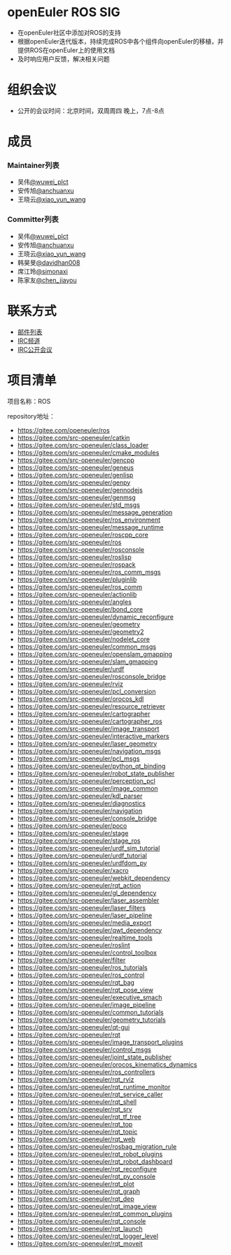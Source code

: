 # openEuler ROS SIG

- 在openEuler社区中添加对ROS的支持
- 根据openEuler迭代版本，持续完成ROS中各个组件向openEuler的移植，并提供ROS在openEuler上的使用文档
- 及时响应用户反馈，解决相关问题


# 组织会议

- 公开的会议时间：北京时间，双周周四 晚上，7点-8点


# 成员

### Maintainer列表

- 吴伟[@wuwei_plct](https://gitee.com/wuwei_plct)
- 安传旭[@anchuanxu](https://gitee.com/anchuanxu)
- 王晓云[@xiao_yun_wang](https://gitee.com/xiao_yun_wang)

### Committer列表

- 吴伟[@wuwei_plct](https://gitee.com/wuwei_plct)
- 安传旭[@anchuanxu](https://gitee.com/anchuanxu)
- 王晓云[@xiao_yun_wang](https://gitee.com/xiao_yun_wang)
- 韩昊旻[@davidhan008](https://gitee.com/davidhan008)
- 席江玲[@simonaxi](https://gitee.com/simonaxi)
- 陈家友[@chen_jiayou](https://gitee.com/chen_jiayou)

# 联系方式

- [邮件列表](dev@openeuler.org)
- [IRC频道](#openeuler-ros)
- [IRC公开会议](#openeuler-meeting)


# 项目清单

项目名称：ROS

repository地址：

- https://gitee.com/openeuler/ros
- https://gitee.com/src-openeuler/catkin
- https://gitee.com/src-openeuler/class_loader
- https://gitee.com/src-openeuler/cmake_modules
- https://gitee.com/src-openeuler/gencpp
- https://gitee.com/src-openeuler/geneus
- https://gitee.com/src-openeuler/genlisp
- https://gitee.com/src-openeuler/genpy
- https://gitee.com/src-openeuler/gennodejs
- https://gitee.com/src-openeuler/genmsg
- https://gitee.com/src-openeuler/std_msgs
- https://gitee.com/src-openeuler/message_generation
- https://gitee.com/src-openeuler/ros_environment
- https://gitee.com/src-openeuler/message_runtime
- https://gitee.com/src-openeuler/roscpp_core
- https://gitee.com/src-openeuler/ros
- https://gitee.com/src-openeuler/rosconsole
- https://gitee.com/src-openeuler/roslisp
- https://gitee.com/src-openeuler/rospack
- https://gitee.com/src-openeuler/ros_comm_msgs
- https://gitee.com/src-openeuler/pluginlib
- https://gitee.com/src-openeuler/ros_comm
- https://gitee.com/src-openeuler/actionlib 
- https://gitee.com/src-openeuler/angles
- https://gitee.com/src-openeuler/bond_core
- https://gitee.com/src-openeuler/dynamic_reconfigure
- https://gitee.com/src-openeuler/geometry
- https://gitee.com/src-openeuler/geometry2
- https://gitee.com/src-openeuler/nodelet_core
- https://gitee.com/src-openeuler/common_msgs
- https://gitee.com/src-openeuler/openslam_gmapping
- https://gitee.com/src-openeuler/slam_gmapping 
- https://gitee.com/src-openeuler/urdf
- https://gitee.com/src-openeuler/rosconsole_bridge
- https://gitee.com/src-openeuler/rviz
- https://gitee.com/src-openeuler/pcl_conversion
- https://gitee.com/src-openeuler/orocos_kdl
- https://gitee.com/src-openeuler/resource_retriever 
- https://gitee.com/src-openeuler/cartographer
- https://gitee.com/src-openeuler/cartographer_ros
- https://gitee.com/src-openeuler/image_transport
- https://gitee.com/src-openeuler/interactive_markers
- https://gitee.com/src-openeuler/laser_geometry
- https://gitee.com/src-openeuler/navigation_msgs
- https://gitee.com/src-openeuler/pcl_msgs
- https://gitee.com/src-openeuler/python_qt_binding
- https://gitee.com/src-openeuler/robot_state_publisher 
- https://gitee.com/src-openeuler/perception_pcl
- https://gitee.com/src-openeuler/image_common
- https://gitee.com/src-openeuler/kdl_parser
- https://gitee.com/src-openeuler/diagnostics
- https://gitee.com/src-openeuler/navigation
- https://gitee.com/src-openeuler/console_bridge
- https://gitee.com/src-openeuler/poco
- https://gitee.com/src-openeuler/stage
- https://gitee.com/src-openeuler/stage_ros
- https://gitee.com/src-openeuler/urdf_sim_tutorial
- https://gitee.com/src-openeuler/urdf_tutorial
- https://gitee.com/src-openeuler/urdfdom_py
- https://gitee.com/src-openeuler/xacro
- https://gitee.com/src-openeuler/webkit_dependency
- https://gitee.com/src-openeuler/rqt_action
- https://gitee.com/src-openeuler/gl_dependency
- https://gitee.com/src-openeuler/laser_assembler
- https://gitee.com/src-openeuler/laser_filters
- https://gitee.com/src-openeuler/laser_pipeline
- https://gitee.com/src-openeuler/media_export
- https://gitee.com/src-openeuler/qwt_dependency
- https://gitee.com/src-openeuler/realtime_tools
- https://gitee.com/src-openeuler/roslint
- https://gitee.com/src-openeuler/control_toolbox
- https://gitee.com/src-openeuler/filter
- https://gitee.com/src-openeuler/ros_tutorials
- https://gitee.com/src-openeuler/ros_control
- https://gitee.com/src-openeuler/rqt_bag
- https://gitee.com/src-openeuler/rqt_pose_view
- https://gitee.com/src-openeuler/executive_smach
- https://gitee.com/src-openeuler/image_pipeline
- https://gitee.com/src-openeuler/common_tutorials
- https://gitee.com/src-openeuler/geometry_tutorials
- https://gitee.com/src-openeuler/qt-gui
- https://gitee.com/src-openeuler/rqt
- https://gitee.com/src-openeuler/image_transport_plugins
- https://gitee.com/src-openeuler/control_msgs
- https://gitee.com/src-openeuler/joint_state_publisher
- https://gitee.com/src-openeuler/orocos_kinematics_dynamics
- https://gitee.com/src-openeuler/ros_controllers
- https://gitee.com/src-openeuler/rqt_rviz
- https://gitee.com/src-openeuler/rqt_runtime_monitor
- https://gitee.com/src-openeuler/rqt_service_caller
- https://gitee.com/src-openeuler/rqt_shell
- https://gitee.com/src-openeuler/rqt_srv
- https://gitee.com/src-openeuler/rqt_tf_tree
- https://gitee.com/src-openeuler/rqt_top
- https://gitee.com/src-openeuler/rqt_topic
- https://gitee.com/src-openeuler/rqt_web
- https://gitee.com/src-openeuler/rosbag_migration_rule
- https://gitee.com/src-openeuler/rqt_robot_plugins
- https://gitee.com/src-openeuler/rqt_robot_dashboard
- https://gitee.com/src-openeuler/rqt_reconfigure
- https://gitee.com/src-openeuler/rqt_py_console
- https://gitee.com/src-openeuler/rqt_plot
- https://gitee.com/src-openeuler/rqt_graph
- https://gitee.com/src-openeuler/rqt_dep
- https://gitee.com/src-openeuler/rqt_image_view
- https://gitee.com/src-openeuler/rqt_common_plugins
- https://gitee.com/src-openeuler/rqt_console
- https://gitee.com/src-openeuler/rqt_launch
- https://gitee.com/src-openeuler/rqt_logger_level
- https://gitee.com/src-openeuler/rqt_moveit